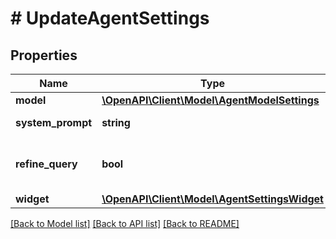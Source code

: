 # # UpdateAgentSettings

## Properties

Name | Type | Description | Notes
------------ | ------------- | ------------- | -------------
**model** | [**\OpenAPI\Client\Model\AgentModelSettings**](AgentModelSettings.md) |  | [optional]
**system_prompt** | **string** | Системный промпт | [optional]
**refine_query** | **bool** | Уточнять ли запрос перед обработкой | [optional]
**widget** | [**\OpenAPI\Client\Model\AgentSettingsWidget**](AgentSettingsWidget.md) |  | [optional]

[[Back to Model list]](../../README.md#models) [[Back to API list]](../../README.md#endpoints) [[Back to README]](../../README.md)
